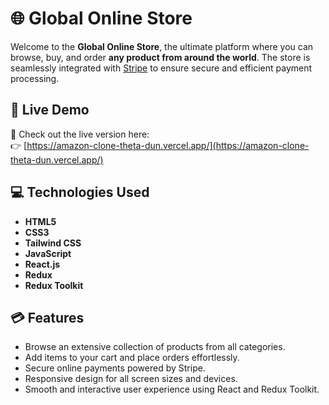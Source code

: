 # 🌐 Global Online Store

Welcome to the **Global Online Store**, the ultimate platform where you can browse, buy, and order **any product from around the world**. The store is seamlessly integrated with [Stripe](https://stripe.com) to ensure secure and efficient payment processing.

## 🔗 Live Demo

🛒 Check out the live version here:  
👉 [https://amazon-clone-theta-dun.vercel.app/](https://amazon-clone-theta-dun.vercel.app/)

## 💻 Technologies Used

- **HTML5**
- **CSS3**
- **Tailwind CSS**
- **JavaScript**
- **React.js**
- **Redux**
- **Redux Toolkit**

## 💳 Features

- Browse an extensive collection of products from all categories.
- Add items to your cart and place orders effortlessly.
- Secure online payments powered by Stripe.
- Responsive design for all screen sizes and devices.
- Smooth and interactive user experience using React and Redux Toolkit.


